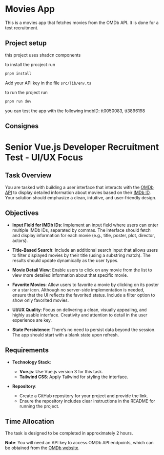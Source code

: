 # Movies App

This is a movies app that fetches movies from the OMDb API. It is done for a test recruitment.

## Project setup

this project uses shadcn components

to install the procject run

```bash
pnpm install
```

Add your API key in the file `src/lib/env.ts`

to run the project run

```bash
pnpm run dev
```

you can test the app with the following imdbID: tt0050083, tt3896198

## Consignes

# Senior Vue.js Developer Recruitment Test - UI/UX Focus

## Task Overview

You are tasked with building a user interface that interacts with the [OMDb API](http://www.omdbapi.com/) to display detailed information about movies based on their [IMDb ID](https://www.imdb.com/). Your solution should emphasize a clean, intuitive, and user-friendly design.

## Objectives

- **Input Field for IMDb IDs**: Implement an input field where users can enter multiple IMDb IDs, separated by commas. The interface should fetch and display information for each movie (e.g., title, poster, plot, director, actors).

- **Title-Based Search**: Include an additional search input that allows users to filter displayed movies by their title (using a substring match). The results should update dynamically as the user types.

- **Movie Detail View**: Enable users to click on any movie from the list to view more detailed information about that specific movie.

- **Favorite Movies**: Allow users to favorite a movie by clicking on its poster or a star icon. Although no server-side implementation is needed, ensure that the UI reflects the favorited status. Include a filter option to show only favorited movies.

- **UI/UX Quality**: Focus on delivering a clean, visually appealing, and highly usable interface. Creativity and attention to detail in the user experience are key.

- **State Persistence**: There’s no need to persist data beyond the session. The app should start with a blank state upon refresh.

## Requirements

- **Technology Stack**:

  - **Vue.js**: Use Vue.js version 3 for this task.
  - **Tailwind CSS**: Apply Tailwind for styling the interface.

- **Repository**:
  - Create a GitHub repository for your project and provide the link.
  - Ensure the repository includes clear instructions in the README for running the project.

## Time Allocation

The task is designed to be completed in approximately 2 hours.

**Note**: You will need an API key to access OMDb API endpoints, which can be obtained from the [OMDb website](http://www.omdbapi.com/).
